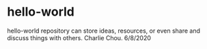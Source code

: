 # hello-world
hello-world repository can store ideas, resources, or even share and discuss things with others.
Charlie Chou. 6/8/2020
